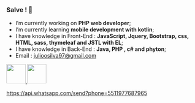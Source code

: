 ### Salve ! :call_me_hand:

- I’m currently working on **PHP web developer**;
- I’m currently learning **mobile development with kotlin**;
- I have knowledge in Front-End : **JavaScript, Jquery, Bootstrap, css, HTML, sass, thymeleaf and JSTL with EL**;
- I have knowledge in Back-End : **Java, PHP , c# and phyton**; 
- Email : julioosilva97@gmail.com

<a href="https://www.linkedin.com/in/julioosilva97/"> <img src="https://encrypted-tbn0.gstatic.com/images?q=tbn:ANd9GcR2s4pp2Mcsxotzzakq2-dqtoe5CG_XkKyb4NTv3SpHzjmKN6Q&s" height="50" width="50" /> </a> <a href="https://www.linkedin.com/in/julioosilva97/" > <img src="https://imagepng.org/wp-content/uploads/2017/08/whatsapp-icone-1.png" height="50" width="50" /> </a>

https://api.whatsapp.com/send?phone=5511977687965
![]()



<!--
**julioosilva97/julioosilva97** is a ✨ _special_ ✨ repository because its `README.md` (this file) appears on your GitHub profile.

Here are some ideas to get you started:

- 🔭 I’m currently working on ...
- 🌱 I’m currently learning ...
- 👯 I’m looking to collaborate on ...
- 🤔 I’m looking for help with ...
- 💬 Ask me about ...
- 📫 How to reach me: ...
- 😄 Pronouns: ...
- ⚡ Fun fact: ...
-->
 
